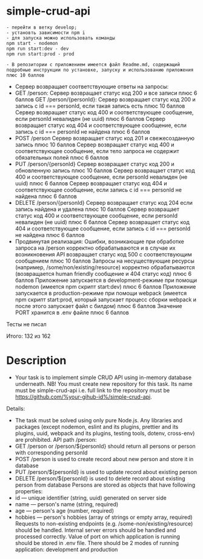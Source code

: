 # simple-crud-api
    - перейти в ветку develop;
    - установть зависимости npm i
    - для запуска можно использовать команды
    npm start - nodemon
    npm run start:dev - dev
    npm run start:prod - prod

    - В репозитории с приложением имеется файл Readme.md, содержащий подробные инструкции по установке, запуску и использованию приложения плюс 10 баллов
- Сервер возвращает соответствующие ответы на запросы:
- GET /person:
Сервер возвращает статус код 200 и все записи плюс 6 баллов
GET /person/{personId}:
Сервер возвращает статус код 200 и запись с id === personId, если такая запись есть плюс 10 баллов
Сервер возвращает статус код 400 и соответствующее сообщение, если personId невалиден (не uuid) плюс 6 баллов
Сервер возвращает статус код 404 и соответствующее сообщение, если запись с id === personId не найдена плюс 6 баллов
- POST /person
Сервер возвращает статус код 201 и свежесозданную запись плюс 10 баллов
Сервер возвращает статус код 400 и соответствующее сообщение, если тело запроса не содержит обязательных полей плюс 6 баллов
- PUT /person/{personId}
Сервер возвращает статус код 200 и обновленную запись плюс 10 баллов
Сервер возвращает статус код 400 и соответствующее сообщение, если personId невалиден (не uuid) плюс 6 баллов
Сервер возвращает статус код 404 и соответствующее сообщение, если запись с id === personId не найдена плюс 6 баллов
- DELETE /person/{personId}
Сервер возвращает статус код 204 если запись найдена и удалена плюс 10 баллов
Сервер возвращает статус код 400 и соответствующее сообщение, если personId невалиден (не uuid) плюс 6 баллов
Сервер возвращает статус код 404 и соответствующее сообщение, если запись с id === personId не найдена плюс 6 баллов
- Продвинутая реализация:
Ошибки, возникающие при обработке запроса на /person корректно обрабатываются и в случае их возникновения API возвращает статус код 500 с соответствующим сообщением плюс 10 баллов
Запросы на несуществующие ресурсы (например, /some/non/existing/resource) корректно обрабатываются (возвращается human friendly сообщение и 404 статус код) плюс 6 баллов
Приложение запускается в development-режиме при помощи nodemon (имеется npm скрипт start:dev) плюс 6 баллов
Приложение запускается в production-режиме при помощи webpack (имеется npm скрипт start:prod, который запускает процесс сборки webpack и после этого запускает файл с билдом) плюс 6 баллов
Значение PORT хранится в .env файле плюс 6 баллов

Тесты не писал

Итого: 132 из 162

# Description
- Your task is to implement simple CRUD API using in-memory database underneath.
NB! You must create new repository for this task. Its name must be simple-crud-api i.e. full link to the repository must be https://github.com/%your-gihub-id%/simple-crud-api.

Details:
- The task must be solved using only pure Node.js. Any libraries and packages (except nodemon, eslint and its plugins, prettier and its plugins, uuid, webpack and its plugins, testing tools, dotenv, cross-env) are prohibited.
API path /person:
- GET /person or /person/${personId} should return all persons or person with corresponding personId
- POST /person is used to create record about new person and store it in database
- PUT /person/${personId} is used to update record about existing person
- DELETE /person/${personId} is used to delete record about existing person from database
Persons are stored as objects that have following properties:
- id — unique identifier (string, uuid) generated on server side
- name — person's name (string, required)
- age — person's age (number, required)
- hobbies — person's hobbies (array of strings or empty array, required)
Requests to non-existing endpoints (e.g. /some-non/existing/resource) should be handled.
Internal server errors should be handled and processed correctly.
Value of port on which application is running should be stored in .env file.
There should be 2 modes of running application: development and production